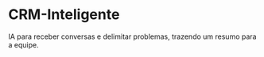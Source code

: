 # CRM-Inteligente
IA para receber conversas e delimitar problemas, trazendo um resumo para a equipe.
